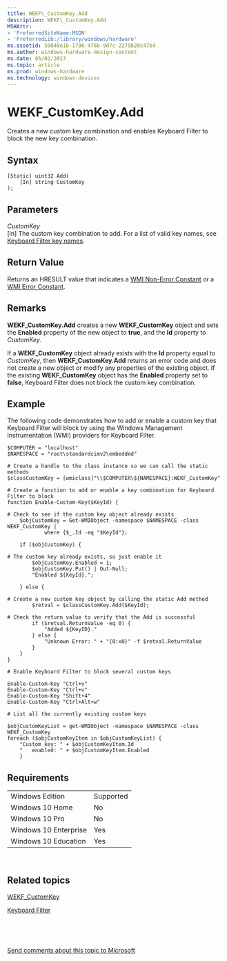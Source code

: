 ```yaml
---
title: WEKF\_CustomKey.Add
description: WEKF\_CustomKey.Add
MSHAttr:
- 'PreferredSiteName:MSDN'
- 'PreferredLib:/library/windows/hardware'
ms.assetid: 59040e1b-1706-476b-9d7c-2279b20c47b4
ms.author: windows-hardware-design-content
ms.date: 05/02/2017
ms.topic: article
ms.prod: windows-hardware
ms.technology: windows-devices
---
```


# WEKF\_CustomKey.Add


Creates a new custom key combination and enables Keyboard Filter to block the new key combination.

## Syntax


``` syntax
[Static] uint32 Add(
    [In] string CustomKey
);
```

## Parameters


<a href="" id="customkey"></a>*CustomKey*  
\[in\] The custom key combination to add. For a list of valid key names, see [Keyboard Filter key names](keyboardfilter-key-names.md).

## Return Value


Returns an HRESULT value that indicates a [WMI Non-Error Constant](http://go.microsoft.com/fwlink/p/?LinkID=208318) or a [WMI Error Constant](http://go.microsoft.com/fwlink/p/?LinkID=208317).

## Remarks


**WEKF\_CustomKey.Add** creates a new **WEKF\_CustomKey** object and sets the **Enabled** property of the new object to **true**, and the **Id** property to *CustomKey*.

If a **WEKF\_CustomKey** object already exists with the **Id** property equal to *CustomKey*, then **WEKF\_CustomKey.Add** returns an error code and does not create a new object or modify any properties of the existing object. If the existing **WEKF\_CustomKey** object has the **Enabled** property set to **false**, Keyboard Filter does not block the custom key combination.

## Example


The following code demonstrates how to add or enable a custom key that Keyboard Filter will block by using the Windows Management Instrumentation (WMI) providers for Keyboard Filter.

``` syntax
$COMPUTER = "localhost"
$NAMESPACE = "root\standardcimv2\embedded"

# Create a handle to the class instance so we can call the static methods
$classCustomKey = [wmiclass]"\\$COMPUTER\${NAMESPACE}:WEKF_CustomKey"

# Create a function to add or enable a key combination for Keyboard Filter to block
function Enable-Custom-Key($KeyId) {

# Check to see if the custom key object already exists
    $objCustomKey = Get-WMIObject -namespace $NAMESPACE -class WEKF_CustomKey |
            where {$_.Id -eq "$KeyId"};

    if ($objCustomKey) {

# The custom key already exists, so just enable it
        $objCustomKey.Enabled = 1;
        $objCustomKey.Put() | Out-Null;
        "Enabled ${KeyId}.";

    } else {

# Create a new custom key object by calling the static Add method
        $retval = $classCustomKey.Add($KeyId);

# Check the return value to verify that the Add is successful
        if ($retval.ReturnValue -eq 0) {
            "Added ${KeyID}."
        } else {
            "Unknown Error: " + "{0:x0}" -f $retval.ReturnValue
        }
    }
}

# Enable Keyboard Filter to block several custom keys

Enable-Custom-Key "Ctrl+v"
Enable-Custom-Key "Ctrl+v"
Enable-Custom-Key "Shift+4"
Enable-Custom-Key "Ctrl+Alt+w"

# List all the currently existing custom keys

$objCustomKeyList = get-WMIObject -namespace $NAMESPACE -class WEKF_CustomKey
foreach ($objCustomKeyItem in $objCustomKeyList) {
    "Custom key: " + $objCustomKeyItem.Id
    "   enabled: " + $objCustomKeyItem.Enabled
    }
```

## Requirements


|                       |           |
|-----------------------|-----------|
| Windows Edition       | Supported |
| Windows 10 Home       | No        |
| Windows 10 Pro        | No        |
| Windows 10 Enterprise | Yes       |
| Windows 10 Education  | Yes       |

 

## Related topics


[WEKF\_CustomKey](wekf-customkey.md)

[Keyboard Filter](keyboardfilter.md)

 

 

[Send comments about this topic to Microsoft](mailto:wsddocfb@microsoft.com?subject=Documentation%20feedback%20%5Bp_enterprise_customizations\p_enterprise_customizations%5D:%20WEKF_CustomKey.Add%20%20RELEASE:%20%2810/17/2016%29&body=%0A%0APRIVACY%20STATEMENT%0A%0AWe%20use%20your%20feedback%20to%20improve%20the%20documentation.%20We%20don't%20use%20your%20email%20address%20for%20any%20other%20purpose,%20and%20we'll%20remove%20your%20email%20address%20from%20our%20system%20after%20the%20issue%20that%20you're%20reporting%20is%20fixed.%20While%20we're%20working%20to%20fix%20this%20issue,%20we%20might%20send%20you%20an%20email%20message%20to%20ask%20for%20more%20info.%20Later,%20we%20might%20also%20send%20you%20an%20email%20message%20to%20let%20you%20know%20that%20we've%20addressed%20your%20feedback.%0A%0AFor%20more%20info%20about%20Microsoft's%20privacy%20policy,%20see%20http://privacy.microsoft.com/en-us/default.aspx. "Send comments about this topic to Microsoft")





